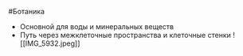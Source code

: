 #Ботаника 
- Основной для воды и минеральных веществ 
- Путь через межклеточные пространства и клеточные стенки
![[IMG_5932.jpeg]]
